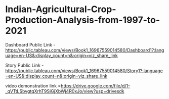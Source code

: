 # Indian-Agricultural-Crop-Production-Analysis-from-1997-to-2021


Dashboard Public Link -https://public.tableau.com/views/Book1_16967559014580/Dashboard1?:language=en-US&:display_count=n&:origin=viz_share_link

Story Public Link - https://public.tableau.com/views/Book1_16967559014580/Story1?:language=en-US&:display_count=n&:origin=viz_share_link

video demonstration link =https://drive.google.com/file/d/1-_qVTtLSbvgtqXrhT9SiGjXbWj4R0xJo/view?usp=drivesdk 
